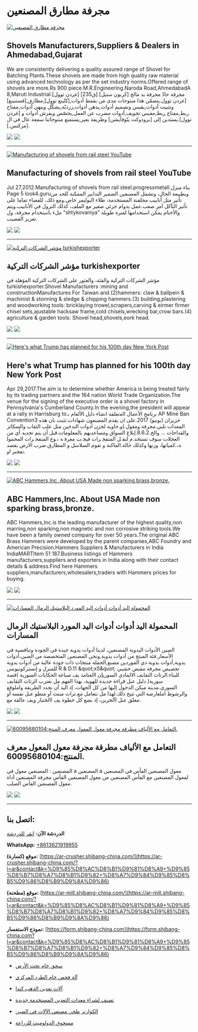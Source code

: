 # مجرفة مطارق المصنعين

<a href="https://swt.shibang-china.com/?l=ar&img&k=%D9%85%D8%AC%D8%B1%D9%81%D8%A9+%D9%85%D8%B7%D8%A7%D8%B1%D9%82+%D8%A7%D9%84%D9%85%D8%B5%D9%86%D8%B9%D9%8A%D9%86" target="_blank">![مجرفة مطارق المصنعين](http://static.shibang-china.com/all-800x300/714.jpg)</a>

## Shovels Manufacturers,Suppliers &amp; Dealers in Ahmedabad,Gujarat
We are consistently delivering a quality assured range of Shovel for Batching Plants.These shovels are made from high quality raw material using advanced technology as per the set industry norms.Offered range of shovels are more.Rs 900 piece.M.R.Engineering.Naroda Road,AhmedabadA 8,Maruti Industrial.[غردن توول] [ق235] [كربون ستيل] مجرفة حادّ مجرفة يد مالج [غردن توول.يتضمّن هذا منتوجات مدى من يقمط أدوات,[كتّينغ توول],مطارق,[فستنينغ] وتثبيت أدوات,يقيس وتصميم أدوات,يدهن أدوات,زرديّة,يشكّل وينهي أدوات,مفتاح ربط,مفتاح ربط,مقبس تجويف,أدوات مضرب عن العمل,يجصّص ويفرش أدوات و [غردن توول].يستدين إلى [برودوكت ينّوفأيشن] وطريفة يعبر,يستمتع منتوجاتنا سمعة عال في ال [مركتس.].


<a href="https://whatsapp.shibangsoft.com/WhatsApp.php" target="_blank" title="WhatsApp">![](http://static.shibang-china.com/icon/whatsapp.png)</a> <a href="https://swt.shibang-china.com/?l=ar&icon&k=%D9%85%D8%AC%D8%B1%D9%81%D8%A9+%D9%85%D8%B7%D8%A7%D8%B1%D9%82+%D8%A7%D9%84%D9%85%D8%B5%D9%86%D8%B9%D9%8A%D9%86" target="_blank">![](http://static.shibang-china.com/icon/chat-ar.png)</a>

---

<a href="https://swt.shibang-china.com/?l=ar&img&k=%D9%85%D8%AC%D8%B1%D9%81%D8%A9+%D9%85%D8%B7%D8%A7%D8%B1%D9%82+%D8%A7%D9%84%D9%85%D8%B5%D9%86%D8%B9%D9%8A%D9%86" target="_blank">![Manufacturing of shovels from rail steel YouTube](http://static.shibang-china.com/all-800x300/1478.jpg)</a>

## Manufacturing of shovels from rail steel YouTube
Jul 27,2012.Manufacturing of shovels from rail steel.progressmetall.بناء منزل Page 5 look4.guruوبطبيعة الحال، وتشمل المصنعين الضمير التدابير الممكنة للحد من تأثير مثل أنابيب مجلفنة المستخدمة، طلاء البوليمر خاص.ومع ذلك، للقضاء تماما على تأثير التآكل أمر صعب.عمل بدوام جزئي صغير مع الملف، كذلك النزول في الأنابيب.ويتم ملء باستخدام مجرفة، ول &quot;shtykovaniya&quot; والأختام يمكن استخدامها لفترة طويلة تعزيز القضيب.


<a href="https://whatsapp.shibangsoft.com/WhatsApp.php" target="_blank" title="WhatsApp">![](http://static.shibang-china.com/icon/whatsapp.png)</a> <a href="https://swt.shibang-china.com/?l=ar&icon&k=%D9%85%D8%AC%D8%B1%D9%81%D8%A9+%D9%85%D8%B7%D8%A7%D8%B1%D9%82+%D8%A7%D9%84%D9%85%D8%B5%D9%86%D8%B9%D9%8A%D9%86" target="_blank">![](http://static.shibang-china.com/icon/chat-ar.png)</a>

---

<a href="https://swt.shibang-china.com/?l=ar&img&k=%D9%85%D8%AC%D8%B1%D9%81%D8%A9+%D9%85%D8%B7%D8%A7%D8%B1%D9%82+%D8%A7%D9%84%D9%85%D8%B5%D9%86%D8%B9%D9%8A%D9%86" target="_blank">![مؤشر الشركات التركية turkishexporter](http://static.shibang-china.com/all-800x300/1230.jpg)</a>

## مؤشر الشركات التركية turkishexporter
مؤشر الشركات التركية والفئة، والعثور على الشركات التركية المؤهلة في turkishexporter.Shovel Manufacturers :mining and constructionManufactures For Taiwan and.(2)hammers: claw &amp; ballpein &amp; machinist &amp; stonning &amp; sledge &amp; chipping hammers.(3) building,plastering and woodworking tools: bricklaying trowel,scrapers,carving &amp; eirmer firmer chisel sets,ajustable hacksaw frame,cold chisels,wrecking bar,crow bars.(4) agriculture &amp; garden tools: Shovel head,shovels,eork head.


<a href="https://whatsapp.shibangsoft.com/WhatsApp.php" target="_blank" title="WhatsApp">![](http://static.shibang-china.com/icon/whatsapp.png)</a> <a href="https://swt.shibang-china.com/?l=ar&icon&k=%D9%85%D8%AC%D8%B1%D9%81%D8%A9+%D9%85%D8%B7%D8%A7%D8%B1%D9%82+%D8%A7%D9%84%D9%85%D8%B5%D9%86%D8%B9%D9%8A%D9%86" target="_blank">![](http://static.shibang-china.com/icon/chat-ar.png)</a>

---

<a href="https://swt.shibang-china.com/?l=ar&img&k=%D9%85%D8%AC%D8%B1%D9%81%D8%A9+%D9%85%D8%B7%D8%A7%D8%B1%D9%82+%D8%A7%D9%84%D9%85%D8%B5%D9%86%D8%B9%D9%8A%D9%86" target="_blank">![Here&#39;s what Trump has planned for his 100th day New York Post](http://static.shibang-china.com/all-800x300/1371.jpg)</a>

## Here&#39;s what Trump has planned for his 100th day New York Post
Apr 29,2017.The aim is to determine whether America is being treated fairly by its trading partners and the 164 nation World Trade Organization.The venue for the signing of the executive order is a shovel factory in Pennsylvania&#39;s Cumberland County.In the evening,the president will appear at a rally in Harrisburg to.ﺑﺭﻧﺎﻣﺞ ﺍﻷﻋﻣﺎﻝ ﺍﻟﻣﺗﻌﻠﻘﺔ ﺍﻧﺷﺎء ﺩﻟﻳﻝ ﺎﻷﻟﻐﺎﻡ ﺑ AP Mine Ban Convention3 حزيران (يونيو) 2017.ﻋﻠﻰ ﺍﻥ ﻳﻘﺪﻡ ﺍﻟﻤﺼﻨﻌﻮﻥ ﺷﻬﺎﺩﺍﺕ.ﺗﺜﺒﺖ ﺑﺎﻥ ﻫﺬﻩ ﺍﻟﻤﻌﺪﺍﺕ ﺗﻠﺒﻲ.ﻣﺠﺮﻓﺔ ﻭﻣﻌﻮﻝ.)ﻭ.ﺣﺎﻭﻳﺔ ﻟﺨﺰﻥ ﺃﺩﻭﺍﺕ ﺍﻟﺘﺪﺧﻴﻦ ﻣﺜﻞ ﻋﻠﺐ ﺍﻟﺜﻘﺎﺏ ﻭﺍﻟﺴﻜﺎﺋﺮ ﻭﺍﻟﻘﺪﺍﺣﺎﺕ … ﻭﺍﻟﺦ.8.6.2.ﺇﺑﻼﻍ ﺍﻟﺴﻮﺍﻕ ﻭﻣﺴﺎﻋﺪﻳﻬﻢ ﺑﺎﻟﻤﻌﻠﻮﻣﺎﺕ.ﻗﺒﻞ ﺃﻥ ﻳﺘﻢ ﺗﺤﺪﻳﺪ ﺃﻱ ﻣﻦ ﺍﻟﻌﺠﻼﺕ ﺳﻮﻑ ﺗﺴﺘﺨﺪ.ﻡ ﻟﻨﻘ ﻞ ﺍﻟﻤﺘﻔﺠ ﺮﺍﺕ ﻓﻴﺠ ﺐ ﻣﻌﺮﻓ ﺔ ﻧ ﻮﻉ ﺍﻟﻤﺘﻔﺠ ﺮﺍﺕ ﺍﻟﻤﺤﻤﻮﻟ ﺔ،.ﻛﻤﻴﺎﺗﻬﺎ، ﻭﺯﻧﻬﺎ ﻭﻛﺬﻟﻚ ﺣﺎﻟﺔ.ﺍﻟﻤﺎﻛﻨﺔ ﻭ ﺗﻘﻮﻡ ﺍﻟﺴﻼﺳﻞ ﻭ ﺍﻟﻤﻄﺎﺭﻕ.ﺿﺮﺏ ﺍﻻﺭﺽ ﺑﻘﺼﺪ ﺗﻔﺠﻴﺮ ﺍﻭ.


<a href="https://whatsapp.shibangsoft.com/WhatsApp.php" target="_blank" title="WhatsApp">![](http://static.shibang-china.com/icon/whatsapp.png)</a> <a href="https://swt.shibang-china.com/?l=ar&icon&k=%D9%85%D8%AC%D8%B1%D9%81%D8%A9+%D9%85%D8%B7%D8%A7%D8%B1%D9%82+%D8%A7%D9%84%D9%85%D8%B5%D9%86%D8%B9%D9%8A%D9%86" target="_blank">![](http://static.shibang-china.com/icon/chat-ar.png)</a>

---

<a href="https://swt.shibang-china.com/?l=ar&img&k=%D9%85%D8%AC%D8%B1%D9%81%D8%A9+%D9%85%D8%B7%D8%A7%D8%B1%D9%82+%D8%A7%D9%84%D9%85%D8%B5%D9%86%D8%B9%D9%8A%D9%86" target="_blank">![ABC Hammers,Inc. About USA Made non sparking brass,bronze.](http://static.shibang-china.com/all-800x300/1444.jpg)</a>

## ABC Hammers,Inc. About USA Made non sparking brass,bronze.
ABC Hammers,Inc.is the leading manufacturer of the highest quality,non marring,non sparking,non magnetic and non corrosive striking tools.We have been a family owned company for over 50 years.The original ABC Brass Hammers were developed by the parent companies,ABC Foundry and American Precision.Hammers Suppliers &amp; Manufacturers in India IndiaMARTItem 51 187.Business listings of Hammers manufacturers,suppliers and exporters in India along with their contact details &amp; address.Find here Hammers suppliers,manufacturers,wholesalers,traders with Hammers prices for buying.


<a href="https://whatsapp.shibangsoft.com/WhatsApp.php" target="_blank" title="WhatsApp">![](http://static.shibang-china.com/icon/whatsapp.png)</a> <a href="https://swt.shibang-china.com/?l=ar&icon&k=%D9%85%D8%AC%D8%B1%D9%81%D8%A9+%D9%85%D8%B7%D8%A7%D8%B1%D9%82+%D8%A7%D9%84%D9%85%D8%B5%D9%86%D8%B9%D9%8A%D9%86" target="_blank">![](http://static.shibang-china.com/icon/chat-ar.png)</a>

---

<a href="https://swt.shibang-china.com/?l=ar&img&k=%D9%85%D8%AC%D8%B1%D9%81%D8%A9+%D9%85%D8%B7%D8%A7%D8%B1%D9%82+%D8%A7%D9%84%D9%85%D8%B5%D9%86%D8%B9%D9%8A%D9%86" target="_blank">![المحمولة اليد أدوات أدوات اليد المورد البلاستيك الرمال المسارات](http://static.shibang-china.com/all-800x300/161.jpg)</a>

## المحمولة اليد أدوات أدوات اليد المورد البلاستيك الرمال المسارات
الصين الأدوات اليدوية المصنعين، لدينا أدوات يدوية جيدة في الجودة وتنافسية في الأسعار.فئة المنتج من أدوات يدوية,ونحن المصنعين المتخصصة من الصين،أدوات يدوية,أدوات يدوية دي الموردين مصنع,الجملة منتجات ذات جودة عالية من أدوات يدوية للمنزل و إنستركوتيونس R &amp; D.11 &amp;quot;x5&amp;quot; تجصيص مجرفة مقبض خشبي للبناء.الرتاث الثقايف الالمادي السوريإن االعتامد يف صياغة الحكايات السورية )قصة سورية( دليل عىل قراءة جديدة للهوية، بهذا الفهم مل نعترب الرتاث الثقايف السوري.مدينة ميكن الدخول إليها من كل الجهات، إذ البد أن نحدد الطريقة واملوقع والرشوط املعارصة التي تتيح ذلك.لهذا مل نتعامل مع.تراث مننث أو منطو عىل نفسه أو مغلق عىل اآلخرين، إذ نضع كل خطوة يف االختبار ويف عالقة مع.


<a href="https://whatsapp.shibangsoft.com/WhatsApp.php" target="_blank" title="WhatsApp">![](http://static.shibang-china.com/icon/whatsapp.png)</a> <a href="https://swt.shibang-china.com/?l=ar&icon&k=%D9%85%D8%AC%D8%B1%D9%81%D8%A9+%D9%85%D8%B7%D8%A7%D8%B1%D9%82+%D8%A7%D9%84%D9%85%D8%B5%D9%86%D8%B9%D9%8A%D9%86" target="_blank">![](http://static.shibang-china.com/icon/chat-ar.png)</a>

---

<a href="https://swt.shibang-china.com/?l=ar&img&k=%D9%85%D8%AC%D8%B1%D9%81%D8%A9+%D9%85%D8%B7%D8%A7%D8%B1%D9%82+%D8%A7%D9%84%D9%85%D8%B5%D9%86%D8%B9%D9%8A%D9%86" target="_blank">![التعامل مع الألياف مطرقة مجرفة معول المعول معرف المنتج:60095680104.](http://static.shibang-china.com/all-800x300/1509.jpg)</a>

## التعامل مع الألياف مطرقة مجرفة معول المعول معرف المنتج:60095680104.
المصنعين : المصنعين معول في a المصنعين a معول المصنعين الفأس في المصنعين لمعول المصنعين مع الفأس المصنعين من معول المصنعين الفأس مجرفة المصنعين أداة معول المصنعين الفأس الصلب.

<a href="https://whatsapp.shibangsoft.com/WhatsApp.php" target="_blank" title="WhatsApp">![](http://static.shibang-china.com/icon/whatsapp.png)</a> <a href="https://swt.shibang-china.com/?l=ar&icon&k=%D9%85%D8%AC%D8%B1%D9%81%D8%A9+%D9%85%D8%B7%D8%A7%D8%B1%D9%82+%D8%A7%D9%84%D9%85%D8%B5%D9%86%D8%B9%D9%8A%D9%86" target="_blank">![](http://static.shibang-china.com/icon/chat-ar.png)</a>

---
## اتصل بنا:

**الدردشة الآن:** [انقر للدردشة](https://swt.shibang-china.com?l=ar&contact&k=%D9%85%D8%AC%D8%B1%D9%81%D8%A9+%D9%85%D8%B7%D8%A7%D8%B1%D9%82+%D8%A7%D9%84%D9%85%D8%B5%D9%86%D8%B9%D9%8A%D9%86)

**WhatsApp:**  [+8613621919955](https://whatsapp.shibangsoft.com/WhatsApp.php)

**موقع (كسارة):** [https://ar-crusher.shibang-china.com/](https://ar-crusher.shibang-china.com/?l=ar&contact&k=%D9%85%D8%AC%D8%B1%D9%81%D8%A9+%D9%85%D8%B7%D8%A7%D8%B1%D9%82+%D8%A7%D9%84%D9%85%D8%B5%D9%86%D8%B9%D9%8A%D9%86)

**موقع (مطحنة):** [https://ar-mill.shibang-china.com/](https://ar-mill.shibang-china.com/?l=ar&contact&k=%D9%85%D8%AC%D8%B1%D9%81%D8%A9+%D9%85%D8%B7%D8%A7%D8%B1%D9%82+%D8%A7%D9%84%D9%85%D8%B5%D9%86%D8%B9%D9%8A%D9%86)

**نموذج الاستفسار:** [https://form.shibang-china.com](https://form.shibang-china.com?l=ar&contact&k=%D9%85%D8%AC%D8%B1%D9%81%D8%A9+%D9%85%D8%B7%D8%A7%D8%B1%D9%82+%D8%A7%D9%84%D9%85%D8%B5%D9%86%D8%B9%D9%8A%D9%86)

* [سحق خام تحت الأرض](../26/%D8%B3%D8%AD%D9%82%20%D8%AE%D8%A7%D9%85%20%D8%AA%D8%AD%D8%AA%20%D8%A7%D9%84%D8%A3%D8%B1%D8%B6.md)

* [آلة فحص خام الطرد المركزي](../28/%D8%A2%D9%84%D8%A9%20%D9%81%D8%AD%D8%B5%20%D8%AE%D8%A7%D9%85%20%D8%A7%D9%84%D8%B7%D8%B1%D8%AF%20%D8%A7%D9%84%D9%85%D8%B1%D9%83%D8%B2%D9%8A.md)

* [آلات تعدين الذهب كندا](../30/%D8%A2%D9%84%D8%A7%D8%AA%20%D8%AA%D8%B9%D8%AF%D9%8A%D9%86%20%D8%A7%D9%84%D8%B0%D9%87%D8%A8%20%D9%83%D9%86%D8%AF%D8%A7.md)

* [تصنف لشراء معدات التعدين المستخدمة جديدة](../27/%D8%AA%D8%B5%D9%86%D9%81%20%D9%84%D8%B4%D8%B1%D8%A7%D8%A1%20%D9%85%D8%B9%D8%AF%D8%A7%D8%AA%20%D8%A7%D9%84%D8%AA%D8%B9%D8%AF%D9%8A%D9%86%20%D8%A7%D9%84%D9%85%D8%B3%D8%AA%D8%AE%D8%AF%D9%85%D8%A9%20%D8%AC%D8%AF%D9%8A%D8%AF%D8%A9.md)

* [الكوارتز طحن مصنعي الآلات في الصين](../29/%D8%A7%D9%84%D9%83%D9%88%D8%A7%D8%B1%D8%AA%D8%B2%20%D8%B7%D8%AD%D9%86%20%D9%85%D8%B5%D9%86%D8%B9%D9%8A%20%D8%A7%D9%84%D8%A2%D9%84%D8%A7%D8%AA%20%D9%81%D9%8A%20%D8%A7%D9%84%D8%B5%D9%8A%D9%86.md)

* [مسحوق الدولوميت للزراعة](../26/%D9%85%D8%B3%D8%AD%D9%88%D9%82%20%D8%A7%D9%84%D8%AF%D9%88%D9%84%D9%88%D9%85%D9%8A%D8%AA%20%D9%84%D9%84%D8%B2%D8%B1%D8%A7%D8%B9%D8%A9.md)